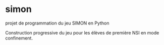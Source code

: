 # simon
projet de programmation du jeu SIMON en Python

Construction progressive du jeu pour les élèves de première NSI en mode confinement.
